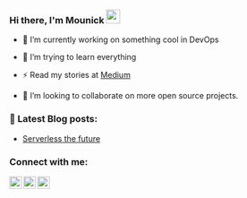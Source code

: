 ### Hi there, I'm Mounick <img src="https://media.giphy.com/media/hvRJCLFzcasrR4ia7z/giphy.gif" width="25px">

<!--
**Mounick97/Mounick97** is a ✨ _special_ ✨ repository because its `README.md` (this file) appears on your GitHub profile. -->
- 🔭 I’m currently working on something cool in DevOps

- 🌱 I’m trying to learn everything

- ⚡ Read my stories at [Medium](https://mounick.medium.com/)

- 👯 I’m looking to collaborate on more open source projects.

### 📕 Latest Blog posts:
<!-- BLOG-POST-LIST:START -->
- [Serverless the future](https://mounick.medium.com/serverless-the-future-f11c61121540)
<!-- BLOG-POST-LIST:END -->

### Connect with me:

[<img align="left" alt="mounickraj | LinkedIn" width="22px" src="https://cdn.jsdelivr.net/npm/simple-icons@v3/icons/linkedin.svg" />][linkedin]
[<img align="left" alt="mounickraj | Twitter" width="22px" src="https://cdn.jsdelivr.net/npm/simple-icons@v3/icons/twitter.svg" />][twitter]
[<img align="left" alt="mounickraj  | Facebook" width="22px" src="https://cdn.jsdelivr.net/npm/simple-icons@v3/icons/facebook.svg" />][facebook]

[linkedin]: https://www.linkedin.com/in/mounick/
[twitter]: https://twitter.com/Mounick4
[facebook]: https://www.facebook.com/mounick.raj
